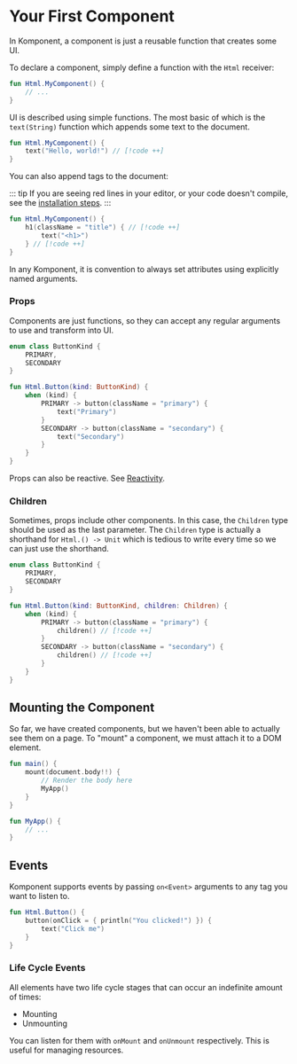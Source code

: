 # Your First Component

In Komponent, a component is just a reusable function that creates some UI.  

To declare a component, simply define a function with the `Html` receiver:

```kt
fun Html.MyComponent() {
    // ...
}
```

UI is described using simple functions. The most basic of which is the 
`text(String)` function which appends some text to the document.

```kt
fun Html.MyComponent() {
    text("Hello, world!") // [!code ++]
}
```

You can also append tags to the document: 

::: tip
If you are seeing red lines in your editor, or your code doesn't compile, see
the [installation steps](index.md).
:::

```kt
fun Html.MyComponent() {
    h1(className = "title") { // [!code ++]
        text("<h1>")
    } // [!code ++]
}
```

In any Komponent, it is convention to always set attributes using explicitly 
named arguments.

### Props

Components are just functions, so they can accept any regular arguments to use
and transform into UI.

```kt
enum class ButtonKind {
    PRIMARY,
    SECONDARY
}

fun Html.Button(kind: ButtonKind) {
    when (kind) {
        PRIMARY -> button(className = "primary") {
            text("Primary")
        }
        SECONDARY -> button(className = "secondary") {
            text("Secondary")
        }
    }
}
```

Props can also be reactive. See [Reactivity](reactivity.md#compiler).

### Children

Sometimes, props include other components. In this case, the `Children` type 
should be used as the last parameter. The `Children` type is actually a 
shorthand for `Html.() -> Unit` which is tedious to write every time so we can
just use the shorthand.

```kt
enum class ButtonKind {
    PRIMARY,
    SECONDARY
}

fun Html.Button(kind: ButtonKind, children: Children) {
    when (kind) {
        PRIMARY -> button(className = "primary") {
            children() // [!code ++]
        }
        SECONDARY -> button(className = "secondary") {
            children() // [!code ++]
        }
    }
}
```

## Mounting the Component

So far, we have created components, but we haven't been able to actually see 
them on a page. To "mount" a component, we must attach it to a DOM element.

```kt
fun main() {
    mount(document.body!!) {
        // Render the body here
        MyApp()
    }
}

fun MyApp() {
    // ...
}
```

## Events

Komponent supports events by passing `on<Event>` arguments to any tag you 
want to listen to.

```kt
fun Html.Button() {
    button(onClick = { println("You clicked!") }) {
        text("Click me")
    }
}
```

### Life Cycle Events

All elements have two life cycle stages that can occur an indefinite amount 
of times: 
- Mounting
- Unmounting

You can listen for them with `onMount` and `onUnmount` respectively. This is 
useful for managing resources.

